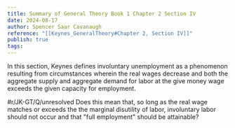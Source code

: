 ```yaml
---
title: Summary of General Theory Book 1 Chapter 2 Section IV
date: 2024-08-17
author: Spencer Saar Cavanaugh
reference: "[[Keynes_GeneralTheory#Chapter 2, Section IV]]"
publish: true
tags: 
---
```

In this section, Keynes defines involuntary unemployment as a phenomenon resulting from circumstances wherein the real wages decrease and both the aggregate supply and aggregate demand for labor at the give money wage exceeds the given capacity for employment.

#r/JK-GT/Q/unresolved Does this mean that, so long as the real wage matches or exceeds the the marginal disutility of labor, involuntary labor should not occur and that "full employment" should be attainable?
